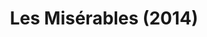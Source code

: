 ---
layout: shows
title: Les Misérables (2014)
image: 
category: 
details:
  Theatre: Theatre Jacksonville
cast:
crew:
  Director: Michael Lipp
external_links:
---